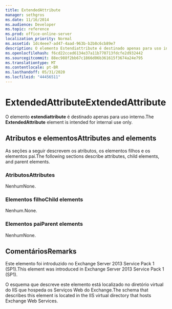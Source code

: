 ```yaml
---
title: ExtendedAttribute
manager: sethgros
ms.date: 11/16/2014
ms.audience: Developer
ms.topic: reference
ms.prod: office-online-server
localization_priority: Normal
ms.assetid: 1dc4eee7-ad47-4aad-963b-b2b8c6cb89e7
description: O elemento Estendiattribute é destinado apenas para uso interno.
ms.openlocfilehash: f6cd22cced6134e37a11b770713fdcfe2d932442
ms.sourcegitcommit: 88ec988f2bb67c1866d06b361615f3674a24e795
ms.translationtype: MT
ms.contentlocale: pt-BR
ms.lasthandoff: 05/31/2020
ms.locfileid: "44456511"
---
```

# <a name="extendedattribute"></a><span data-ttu-id="21d3a-103">ExtendedAttribute</span><span class="sxs-lookup"><span data-stu-id="21d3a-103">ExtendedAttribute</span></span>

<span data-ttu-id="21d3a-104">O elemento **estendiattribute** é destinado apenas para uso interno.</span><span class="sxs-lookup"><span data-stu-id="21d3a-104">The **ExtendedAttribute** element is intended for internal use only.</span></span> 

## <a name="attributes-and-elements"></a><span data-ttu-id="21d3a-105">Atributos e elementos</span><span class="sxs-lookup"><span data-stu-id="21d3a-105">Attributes and elements</span></span>

<span data-ttu-id="21d3a-106">As seções a seguir descrevem os atributos, os elementos filhos e os elementos pai.</span><span class="sxs-lookup"><span data-stu-id="21d3a-106">The following sections describe attributes, child elements, and parent elements.</span></span>
  
### <a name="attributes"></a><span data-ttu-id="21d3a-107">Atributos</span><span class="sxs-lookup"><span data-stu-id="21d3a-107">Attributes</span></span>

<span data-ttu-id="21d3a-108">Nenhum</span><span class="sxs-lookup"><span data-stu-id="21d3a-108">None.</span></span>
  
### <a name="child-elements"></a><span data-ttu-id="21d3a-109">Elementos filho</span><span class="sxs-lookup"><span data-stu-id="21d3a-109">Child elements</span></span>

<span data-ttu-id="21d3a-110">Nenhum.</span><span class="sxs-lookup"><span data-stu-id="21d3a-110">None.</span></span>
  
### <a name="parent-elements"></a><span data-ttu-id="21d3a-111">Elementos pai</span><span class="sxs-lookup"><span data-stu-id="21d3a-111">Parent elements</span></span>

<span data-ttu-id="21d3a-112">Nenhum</span><span class="sxs-lookup"><span data-stu-id="21d3a-112">None.</span></span>
  
## <a name="remarks"></a><span data-ttu-id="21d3a-113">Comentários</span><span class="sxs-lookup"><span data-stu-id="21d3a-113">Remarks</span></span>

<span data-ttu-id="21d3a-114">Este elemento foi introduzido no Exchange Server 2013 Service Pack 1 (SP1).</span><span class="sxs-lookup"><span data-stu-id="21d3a-114">This element was introduced in Exchange Server 2013 Service Pack 1 (SP1).</span></span>
  
<span data-ttu-id="21d3a-115">O esquema que descreve este elemento está localizado no diretório virtual do IIS que hospeda os Serviços Web do Exchange.</span><span class="sxs-lookup"><span data-stu-id="21d3a-115">The schema that describes this element is located in the IIS virtual directory that hosts Exchange Web Services.</span></span>
  

